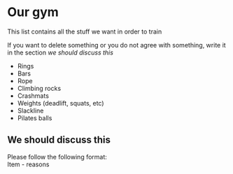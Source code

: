 # Our gym
This list contains all the stuff we want in order to train

If you want to delete something or you do not agree with something, write it in the section *we should discuss this*

* Rings
* Bars
* Rope
* Climbing rocks
* Crashmats
* Weights (deadlift, squats, etc)
* Slackline
* Pilates balls

## We should discuss this
Please follow the following format:   
Item - reasons
